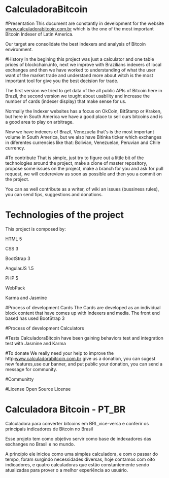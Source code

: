 # CalculadoraBitcoin

#Presentation
 This document are constantly in development for the website www.calculadorabitcoin.com.br which is the one of the most important Bitcoin Indexer of Latin America. 
 
Our target are consolidate the best indexers and analysis of Bitcoin environment. 
 
#History 
 In the begining this project was just a calculator and one table prices of blockchain.info, next we improve with Brazilians indexers of  local exchanges and then we have worked to understanding of what the user want of the market trade and understand more about witch is the most important tool for give you the best decision for trade.
 
 The first version we tried to get data of the all public APIs of Bitcoin here in Brazil, the second version we tought about usability and increase the number of cards (indexer display) that make sense for us. 
 
 Normally the Indexer websites  has a focus on OkCoin, BitStamp or Kraken, but here in South America we have a good place to sell ours bitcoins and is a good area to play on arbitrage.
 
 Now we have indexers of Brazil, Venezuela that's is the most important volume in South America, but we also have Bitinka ticker which exchanges in diferentes currencies like that: Bolivian, Venezuelan, Peruvian and Chile currency. 

#To contribute
That is simple, just try to figure out a little bit of the technologies around the project, make a clone of master repository, propose some issues on the project, make a branch for you and ask for pull request, we will codereview as soon as possible and then you a commit on the project.

You can as well contribute as a writer, of wiki an issues (bussiness rules), you can send tips, suggestions and donations.

# Technologies of the project 

This project is composed by:

HTML 5 

CSS 3

BootStrap 3

AngularJS 1.5

PHP 5

WebPack

Karma and Jasmine

#Process of development Cards
The Cards are developed as an individual block content that have comes up with Indexers and media. The front end based has used BootStrap 3 

#Process of development Calculators


#Tests
CalculadoraBitcoin have been gaining behaviors test and integration test with Jasmine and Karma

#To donate
We really need your help to improve the http:www.calculadorabitcoin.com.br give us a donation, you can sugest new features,use our banner, and put public your donation, you can send a message for community.

#Communitty

#License
Open Source License

# Calculadora Bitcoin - PT_BR

Calculadora para converter bitcoins em BRL,vice-versa e conferir os principais indicadores de Bitcoin no Brasil

Esse projeto tem como objetivo servir como base de indexadores das exchanges no Brasil e no mundo. 

A princípio ele iniciou como uma simples calculadora, e com o passar do tempo, foram surgindo necessidades diversas, hoje contamos com oito indicadores, e quatro calculadoras que estão constantemente sendo atualizadas para prover o a melhor experiência ao usuário.
